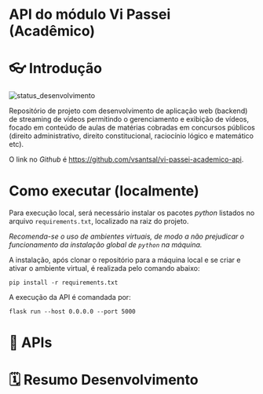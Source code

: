 API do módulo Vi Passei (Acadêmico)
==

# 👓 Introdução


![status_desenvolvimento](https://img.shields.io/static/v1?label=Status&message=Em%20Desenvolvimento&color=yellow&style=for-the-badge)

Repositório de projeto com desenvolvimento de aplicação web (backend) de streaming de vídeos permitindo o gerenciamento e exibição de vídeos, focado em conteúdo de aulas de matérias cobradas em concursos públicos (direito administrativo, direito constitucional, raciocínio lógico e matemático etc).

O link no *Github* é https://github.com/vsantsal/vi-passei-academico-api.


# Como executar (localmente)

Para execução local, será necessário instalar os pacotes *python* listados no arquivo `requirements.txt`, localizado na raiz do projeto.

*Recomenda-se o uso de ambientes virtuais, de modo a não prejudicar o funcionamento da instalação global de `python` na máquina.*

A instalação, após clonar o repositório para a máquina local e se criar e ativar o ambiente virtual, é realizada pelo comando abaixo:

`pip install -r requirements.txt`

A execução da API é comandada por:

`flask run --host 0.0.0.0 --port 5000`

# 📖 APIs

# 🗓️ Resumo Desenvolvimento
